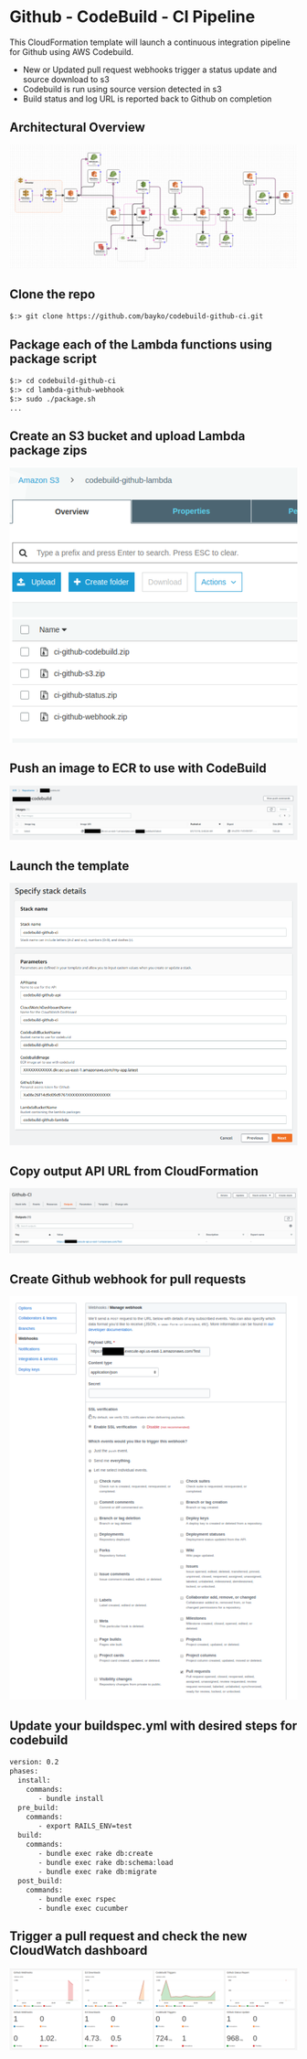 # Github - CodeBuild - CI Pipeline

This CloudFormation template will launch a continuous integration pipeline for Github using AWS Codebuild.
- New or Updated pull request webhooks trigger a status update and source download to s3
- Codebuild is run using source version detected in s3
- Build status and log URL is reported back to Github on completion

## Architectural Overview
![alt text](/images/overview.png)

## Clone the repo

~~~
$:> git clone https://github.com/bayko/codebuild-github-ci.git
~~~

## Package each of the Lambda functions using package script

```
$:> cd codebuild-github-ci
$:> cd lambda-github-webhook
$:> sudo ./package.sh
...
```

## Create an S3 bucket and upload Lambda package zips

![alt text](/images/bucket.png)

## Push an image to ECR to use with CodeBuild

![alt text](/images/ecr.png)

## Launch the template

![alt text](/images/launch.png)

## Copy output API URL from CloudFormation

![alt text](/images/output.png)

## Create Github webhook for pull requests

![alt text](/images/webhook.png)

## Update your buildspec.yml with desired steps for codebuild 

```
version: 0.2
phases:
  install:
    commands:
       - bundle install
  pre_build:
    commands:
       - export RAILS_ENV=test
  build:
    commands:
       - bundle exec rake db:create
       - bundle exec rake db:schema:load
       - bundle exec rake db:migrate
  post_build:
    commands: 
       - bundle exec rspec
       - bundle exec cucumber

```

## Trigger a pull request and check the new CloudWatch dashboard
![alt text](/images/dashboard.png)
